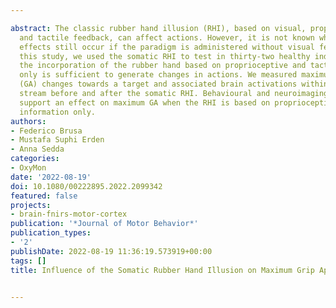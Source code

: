 ---
abstract: The classic rubber hand illusion (RHI), based on visual, proprioceptive,
  and tactile feedback, can affect actions. However, it is not known whether these
  effects still occur if the paradigm is administered without visual feedback. In
  this study, we used the somatic RHI to test in thirty-two healthy individuals whether
  the incorporation of the rubber hand based on proprioceptive and tactile information
  only is sufficient to generate changes in actions. We measured maximum grip aperture
  (GA) changes towards a target and associated brain activations within the dorsal
  stream before and after the somatic RHI. Behavioural and neuroimaging data do not
  support an effect on maximum GA when the RHI is based on proprioceptive and tactile
  information only.
authors:
- Federico Brusa
- Mustafa Suphi Erden
- Anna Sedda
categories:
- OxyMon
date: '2022-08-19'
doi: 10.1080/00222895.2022.2099342
featured: false
projects:
- brain-fnirs-motor-cortex
publication: '*Journal of Motor Behavior*'
publication_types:
- '2'
publishDate: 2022-08-19 11:36:19.573919+00:00
tags: []
title: Influence of the Somatic Rubber Hand Illusion on Maximum Grip Aperture

---
